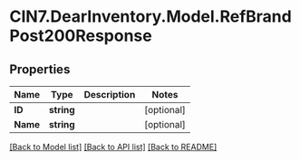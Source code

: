 # CIN7.DearInventory.Model.RefBrandPost200Response

## Properties

| Name     | Type       | Description | Notes      |
| -------- | ---------- | ----------- | ---------- |
| **ID**   | **string** |             | [optional] |
| **Name** | **string** |             | [optional] |

[[Back to Model list]](../README.md#documentation-for-models) [[Back to API list]](../README.md#documentation-for-api-endpoints) [[Back to README]](../README.md)
